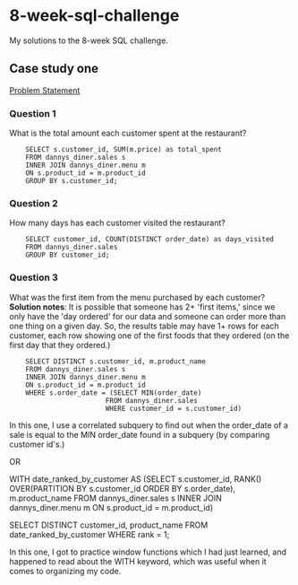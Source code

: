 # 8-week-sql-challenge
My solutions to the 8-week SQL challenge.

## Case study one
[Problem Statement](https://8weeksqlchallenge.com/case-study-1/)

### Question 1
What is the total amount each customer spent at the restaurant?

        SELECT s.customer_id, SUM(m.price) as total_spent
        FROM dannys_diner.sales s
        INNER JOIN dannys_diner.menu m
        ON s.product_id = m.product_id
        GROUP BY s.customer_id;
### Question 2
How many days has each customer visited the restaurant?

        SELECT customer_id, COUNT(DISTINCT order_date) as days_visited
        FROM dannys_diner.sales
        GROUP BY customer_id;
### Question 3
What was the first item from the menu purchased by each customer?
**Solution notes**: It is possible that someone has 2+ 'first items,' since we only have the 'day ordered'
for our data and someone can order more than one thing on a given day. So, the results table may have 1+ rows for each customer, each row showing one of the first foods that they ordered (on the first day that they ordered.)

        SELECT DISTINCT s.customer_id, m.product_name
        FROM dannys_diner.sales s
        INNER JOIN dannys_diner.menu m
        ON s.product_id = m.product_id
        WHERE s.order_date = (SELECT MIN(order_date)
                            FROM dannys_diner.sales
                            WHERE customer_id = s.customer_id)

In this one, I use a correlated subquery to find out when the order_date of a sale is equal to the MIN order_date found in a subquery (by comparing customer id's.)

OR 

WITH date_ranked_by_customer AS
(SELECT s.customer_id, 
 		RANK() OVER(PARTITION BY s.customer_id ORDER BY s.order_date),
 		m.product_name
FROM dannys_diner.sales s
INNER JOIN dannys_diner.menu m
ON s.product_id = m.product_id)

SELECT DISTINCT customer_id, product_name
FROM date_ranked_by_customer
WHERE rank = 1;

In this one, I got to practice window functions which I had just learned, and happened to read about the WITH keyword, which was useful when it comes to organizing my code.